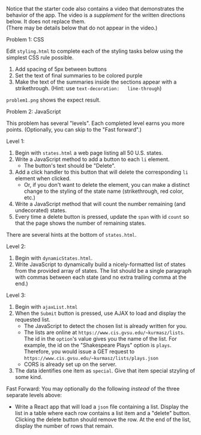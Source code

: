 
Notice that the starter code also contains a video that demonstrates the behavior of the app.
The video is a *supplement* for the written directions below.  It does not replace them.  
(There may be details below that do  not appear in the video.)

Problem 1:  CSS

Edit `styling.html` to complete each of the styling tasks below using the simplest CSS rule possible.

  1. Add spacing of 5px between buttons
  2. Set the text of final summaries to be colored purple
  3. Make the text of the summaries inside the sections appear with a strikethrough.  (Hint:  use `text-decoration:   line-through`)

`problem1.png` shows the expect result.

Problem 2: JavaScript

This problem has several "levels".  Each completed level earns you more points. (Optionally, you can skip to the "Fast forward".)

Level 1:
  1.  Begin with `states.html` a web page listing all 50 U.S. states.
  2.  Write a JavaScript method to add a button to each `li` element.  
      * The button's text should be "Delete".
  3.  Add a click handler to this button that will delete the corresponding `li` element when clicked.
      * Or, if you don't want to delete the element, you can make a distinct change to the styling of the state name (strikethrough, red color, etc.)
  4.  Write a JavaScript method that will count the number remaining (and undecorated) states.
  5. Every time a delete button is pressed, update the `span` with id `count` so that the page shows the number of remaining states.

There are several hints at the bottom of `states.html`.

Level 2:
  1. Begin with `dynamicStates.html`.
  2. Write JavaScript to dynamically build a nicely-formatted list of states from the provided array of states. The list should be a single paragraph with commas between each state (and no extra trailing comma at the end.)

Level 3:
  1. Begin with `ajaxList.html`
  2. When the `Submit` button is pressed, use AJAX to load and display the requested list.
     * The JavaScript to detect the chosen list is already written for you.
     * The lists are online at `https://www.cis.gvsu.edu/~kurmasz/lists`.  The id in the `option`'s value gives you the name of the list.  For example, the id on the  "Shakespeare Plays" option is `plays`.  Therefore, you would issue a GET request to `https://www.cis.gvsu.edu/~kurmasz/lists/plays.json`
     * CORS is already set up on the server.
  3. The data identifies one item as `special`.  Give that item special stzyling of some kind.

Fast Forward:  You may optionally do the following *instead* of the three separate levels above:
  * Write a React app that will load a `json` file containing a list.  Display the list in a table where each row contains a list item and a "delete" button.  Clicking the delete button should remove the row.  At the end of the list, display the number of rows that remain.